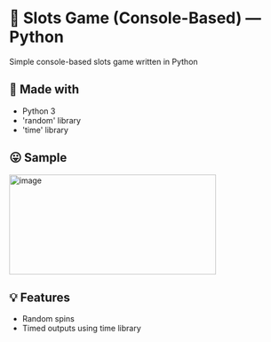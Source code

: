 # 🎰 Slots Game (Console-Based) — Python

Simple console-based slots game written in Python

## 🔧 Made with
- Python 3
- 'random' library
- 'time' library

## 😛 Sample 
<img width="372" height="180" alt="image" src="https://github.com/user-attachments/assets/e4880e42-214a-42a6-b247-10e8706b80e8" />

## 💡 Features
- Random spins
- Timed outputs using time library
